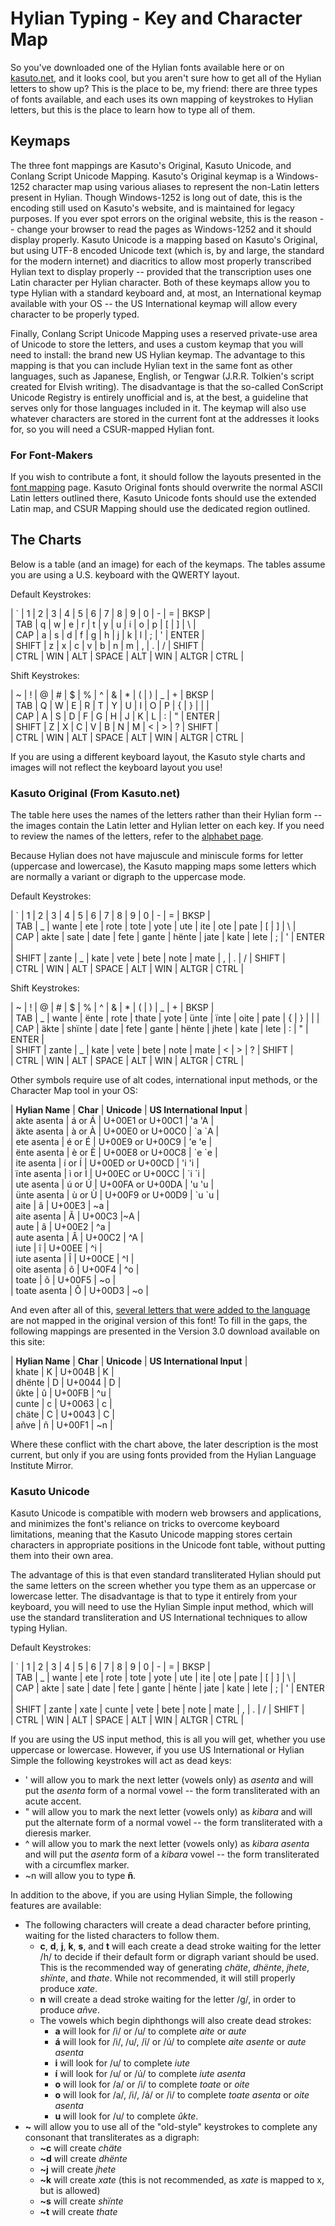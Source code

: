 # Hylian Typing - Key and Character Map

So you've downloaded one of the Hylian fonts available here or on [kasuto.net](kasuto.net), and it looks cool, but you aren't sure how to get all of the Hylian letters to show up? This is the place to be, my friend: there are three types of fonts available, and each uses its own mapping of keystrokes to Hylian letters, but this is the place to learn how to type all of them.

## Keymaps

The three font mappings are Kasuto's Original, Kasuto Unicode, and Conlang Script Unicode Mapping. Kasuto's Original keymap is a Windows-1252 character map using various aliases to represent the non-Latin letters present in Hylian. Though Windows-1252 is long out of date, this is the encoding still used on Kasuto's website, and is maintained for legacy purposes. If you ever spot errors on the original website, this is the reason -- change your browser to read the pages as Windows-1252 and it should display properly. Kasuto Unicode is a mapping based on Kasuto's Original, but using UTF-8 encoded Unicode text (which is, by and large, the standard for the modern internet) and diacritics to allow most properly transcribed Hylian text to display properly -- provided that the transcription uses one Latin character per Hylian character. Both of these keymaps allow you to type Hylian with a standard keyboard and, at most, an International keymap available with your OS -- the US International keymap will allow every character to be properly typed.

Finally, Conlang Script Unicode Mapping uses a reserved private-use area of Unicode to store the letters, and uses a custom keymap that you will need to install: the brand new US Hylian keymap. The advantage to this mapping is that you can include Hylian text in the same font as other languages, such as Japanese, English, or Tengwar (J.R.R. Tolkien's script created for Elvish writing). The disadvantage is that the so-called ConScript Unicode Registry is entirely unofficial and is, at the best, a guideline that serves only for those languages included in it. The keymap will also use whatever characters are stored in the current font at the addresses it looks for, so you will need a CSUR-mapped Hylian font.

### For Font-Makers

If you wish to contribute a font, it should follow the layouts presented in the [font mapping](font_mapping.md) page. Kasuto Original fonts should overwrite the normal ASCII Latin letters outlined there, Kasuto Unicode fonts should use the extended Latin map, and CSUR Mapping should use the dedicated region outlined.

## The Charts

Below is a table (and an image) for each of the keymaps. The tables assume you are using a U.S. keyboard with the QWERTY layout.

Default Keystrokes:

| \` | 1 | 2 | 3 | 4 | 5 | 6 | 7 | 8 | 9 | 0 | - | = | BKSP |<br />
| TAB | q | w | e | r | t | y | u | i | o | p | \[ | \] | \\ |<br />
| CAP | a | s | d | f | g | h | j | k | l | ; | ' | ENTER |<br />
| SHIFT | z | x | c | v | b | n | m | , | . | / | SHIFT |<br />
| CTRL | WIN | ALT | SPACE | ALT | WIN | ALTGR | CTRL |

Shift Keystrokes:

| ~ | ! | @ | # | $ | % | ^ | \& | \* | ( | ) | \_ | + | BKSP |<br />
| TAB | Q | W | E | R | T | Y | U | I | O | P | \{ | \} | \| |<br />
| CAP | A | S | D | F | G | H | J | K | L | : | \" | ENTER |<br />
| SHIFT | Z | X | C | V | B | N | M | \< | \> | ? | SHIFT |<br />
| CTRL | WIN | ALT | SPACE | ALT | WIN | ALTGR | CTRL |

If you are using a different keyboard layout, the Kasuto style charts and images will not reflect the keyboard layout you use!

### Kasuto Original (From Kasuto.net)

The table here uses the names of the letters rather than their Hylian form -- the images contain the Latin letter and Hylian letter on each key. If you need to review the names of the letters, refer to the [alphabet page](alphabet.md).

Because Hylian does not have majuscule and miniscule forms for letter (uppercase and lowercase), the Kasuto mapping maps some letters which are normally a variant or digraph to the uppercase mode.

Default Keystrokes:

| \` | 1 | 2 | 3 | 4 | 5 | 6 | 7 | 8 | 9 | 0 | - | = | BKSP |<br />
| TAB | _ | wante | ete | rote | tote | yote | ute | ite | ote | pate | \[ | \] | \\ |<br />
| CAP | akte | sate | date | fete | gante | hënte | jate | kate | lete | ; | ' | ENTER |<br />
| SHIFT | zante | _ | kate | vete | bete | note | mate | , | . | / | SHIFT |<br />
| CTRL | WIN | ALT | SPACE | ALT | WIN | ALTGR | CTRL |

Shift Keystrokes:

| ~ | ! | @ | # | $ | % | ^ | \& | \* | ( | ) | \_ | + | BKSP |<br />
| TAB | _ | wante | ënte | rote | thate | yote | ünte | ïnte | oite | pate | \{ | \} | \| |<br />
| CAP | äkte | shïnte | date | fete | gante | hënte | jhete | kate | lete | : | \" | ENTER |<br />
| SHIFT | zante | _ | kate | vete | bete | note | mate | \< | \> | ? | SHIFT |<br />
| CTRL | WIN | ALT | SPACE | ALT | WIN | ALTGR | CTRL |

Other symbols require use of alt codes, international input methods, or the Character Map tool in your OS:

| **Hylian Name** | **Char** | **Unicode** | **US International Input** |<br />
| akte asenta | á or Á | U+00E1 or U+00C1 | \'a \'A |<br />
| äkte asenta | à or À | U+00E0 or U+00C0 | \`a \`A |<br />
| ete asenta | é or É | U+00E9 or U+00C9 | \'e \'e |<br />
| ënte asenta | è or È | U+00E8 or U+00C8 | \`e \`e |<br />
| ite asenta | í or Í | U+00ED or U+00CD | \'i \'i |<br />
| ïnte asenta | ì or Ì | U+00EC or U+00CC | \`i \`i |<br />
| ute asenta | ú or Ú | U+00FA or U+00DA | \'u \'u |<br />
| ünte asenta | ù or Ù | U+00F9 or U+00D9 | \`u \`u |<br />
| aite | ã | U+00E3 | \~a |<br />
| aite asenta | Ã | U+00C3 |\~A |<br />
| aute | â | U+00E2 | \^a |<br />
| aute asenta | Â | U+00C2 | \^A |<br />
| iute | î | U+00EE | \^i |<br />
| iute asenta | Î | U+00CE | \^I |<br />
| oite asenta | ô | U+00F4 | \^o |<br />
| toate | õ | U+00F5 | \~o |<br />
| toate asenta | Õ | U+00D3 | \~o |<br />

And even after all of this, [several letters that were added to the language](http://kasuto.net/phpbb3/viewtopic.php?f=10&t=9127) are not mapped in the original version of this font! To fill in the gaps, the following mappings are presented in the Version 3.0 download available on this site:

| **Hylian Name** | **Char** | **Unicode** | **US International Input** |<br />
| khate | K | U+004B | K |<br />
| dhënte | D | U+0044 | D |<br />
| ûkte | û | U+00FB | \^u |<br />
| cunte | c | U+0063 | c |<br />
| chäte | C | U+0043 | C |<br />
| añve | ñ | U+00F1 | \~n |<br />

Where these conflict with the chart above, the later description is the most current, but only if you are using fonts provided from the Hylian Language Institute Mirror.

### Kasuto Unicode

Kasuto Unicode is compatible with modern web browsers and applications, and minimizes the font's reliance on tricks to overcome keyboard limitations, meaning that the Kasuto Unicode mapping stores certain characters in appropriate positions in the Unicode font table, without putting them into their own area.

The advantage of this is that even standard transliterated Hylian should put the same letters on the screen whether you type them as an uppercase or lowercase letter. The disadvantage is that to type it entirely from your keyboard, you will need to use the Hylian Simple input method, which will use the standard transliteration and US International techniques to allow typing Hylian.

Default Keystrokes:

| \` | 1 | 2 | 3 | 4 | 5 | 6 | 7 | 8 | 9 | 0 | - | = | BKSP |<br />
| TAB | _ | wante | ete | rote | tote | yote | ute | ite | ote | pate | \[ | \] | \\ |<br />
| CAP | akte | sate | date | fete | gante | hënte | jate | kate | lete | ; | ' | ENTER |<br />
| SHIFT | zante | xate | cunte | vete | bete | note | mate | , | . | / | SHIFT |<br />
| CTRL | WIN | ALT | SPACE | ALT | WIN | ALTGR | CTRL |

If you are using the US input method, this is all you will get, whether you use uppercase or lowercase. However, if you use US International or Hylian Simple the following keystrokes will act as dead keys:

- \' will allow you to mark the next letter (vowels only) as _asenta_ and will put the _asenta_ form of a normal vowel -- the form transliterated with an acute accent.
- \" will allow you to mark the next letter (vowels only) as _kibara_ and will put the alternate form of a normal vowel -- the form transliterated with a dieresis marker.
- \^ will allow you to mark the next letter (vowels only) as _kibara asenta_ and will put the _asenta_ form of a _kibara_ vowel -- the form transliterated with a circumflex marker.
- \~n will allow you to type **ñ**.

In addition to the above, if you are using Hylian Simple, the following features are available:

- The following characters will create a dead character before printing, waiting for the listed characters to follow them.
  - **c**, **d**, **j**, **k**, **s**, and **t** will each create a dead stroke waiting for the letter \/h\/ to decide if their default form or digraph variant should be used. This is the recommended way of generating _chäte_, _dhënte_, _jhete_, _shïnte_, and _thate_. While not recommended, it will still properly produce _xate_.
  - **n** will create a dead stroke waiting for the letter \/g\/, in order to produce _añve_.
  - The vowels which begin diphthongs will also create dead strokes:
    - **a** will look for \/i\/ or \/u\/ to complete _aite_ or _aute_
    - **á** will look for \/i\/, \/u\/, \/í\/ or \/ú\/ to complete _aite asente_ or _aute asenta_
    - **i** will look for \/u\/ to complete _iute_
    - **í** will look for \/u\/ or \/ú\/ to complete _iute asenta_
    - **o** will look for \/a\/ or \/i\/ to complete _toate_ or _oite_
    - **o** will look for \/a\/, \/i\/, \/á\/ or \/i\/ to complete _toate asenta_ or _oite asenta_
    - **u** will look for \/u\/ to complete _ûkte_.
- **\~** will allow you to use all of the "old-style" keystrokes to complete any consonant that transliterates as a digraph:
  - **\~c** will create _chäte_
  - **\~d** will create _dhënte_
  - **\~j** will create _jhete_
  - **\~k** will create _xate_ (this is not recommended, as _xate_ is mapped to x, but is allowed)
  - **\~s** will create _shïnte_
  - **\~t** will create _thate_
